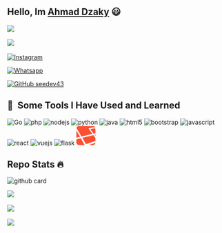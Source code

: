
<!---
seedev43/seedev43 is a ✨ special ✨ repository because its `README.md` (this file) appears on your GitHub profile.
You can click the Preview link to take a look at your changes.
--->
## Hello, Im [Ahmad Dzaky](https://facebook.com/khunbotme) :smiley:

[<img src="https://img.shields.io/badge/Website-adz.my.id-blue">](www.adz.my.id)

[<img src="https://img.shields.io/badge/Email-dzakykun11@gmail.com-purple">](mailto:dzakykun11@gmail.com)

<a href="https://www.instagram.com/dzakym43" target="_blank"><img src="https://img.shields.io/badge/Instagram-%23E4405F.svg?&style=flat-square&logo=instagram&logoColor=white" alt="Instagram"></a>

<a href="https://wa.me/6289665362153" target="_blank"><img src="https://img.shields.io/badge/Whatsapp-%808080.svg?&style=flat-square&logo=Whatsapp&logoColor=white" alt="Whatsapp"></a>

[![GitHub seedev43](https://img.shields.io/github/followers/seedev43?label=follow&style=social)](https://github.com/seedev43)


## 🚀 &nbsp;Some Tools I Have Used and Learned

<p align="left">

<img src="https://cdn.jsdelivr.net/gh/devicons/devicon/icons/go/go-original.svg" alt="Go" width="45" height="45"/>

<img src="https://cdn.jsdelivr.net/gh/devicons/devicon/icons/php/php-original.svg" alt="php" width="45" height="45"/>

<img src="https://cdn.jsdelivr.net/gh/devicons/devicon/icons/nodejs/nodejs-original.svg" alt="nodejs" width="45" height="45"/>

<img src="https://cdn.jsdelivr.net/gh/devicons/devicon/icons/python/python-original.svg" alt="python" width="45" height="45"/>

<img src="https://cdn.jsdelivr.net/gh/devicons/devicon/icons/java/java-original.svg" alt="java" width="45" height="45"/>

<img src="https://cdn.jsdelivr.net/gh/devicons/devicon/icons/html5/html5-original.svg" alt="html5" width="45" height="45"/>

<img src="https://cdn.jsdelivr.net/gh/devicons/devicon/icons/bootstrap/bootstrap-original.svg" alt="bootstrap" width="45" height="45"/>

<img src="https://cdn.jsdelivr.net/gh/devicons/devicon/icons/javascript/javascript-original.svg" alt="javascript" width="45" height="45"/>

<img src="https://cdn.jsdelivr.net/gh/devicons/devicon/icons/react/react-original.svg" alt="react" width="45" height="45"/>

<img src="https://cdn.jsdelivr.net/gh/devicons/devicon/icons/vuejs/vuejs-original.svg" alt="vuejs" width="45" height="45"/>

<img src="https://cdn.jsdelivr.net/gh/devicons/devicon/icons/flask/flask-original.svg" alt="flask" width="45" height="45"/>

<img src="https://raw.githubusercontent.com/devicons/devicon/v2.15.1/icons/laravel/laravel-plain.svg" alt="laravel" width="45" height="45"/>


</p>




## Repo Stats 🔥



![github card](https://github-readme-stats.vercel.app/api/pin/?username=seedev43&repo=whatsapp-bot-go&theme=tokyonight)

<p align="center">

  <a href="https://github.com/seedev43"><img src="https://github-readme-stats.vercel.app/api/top-langs?username=seedev43&theme=tokyonight&layout=compact" /></a>

</p>
   

 <p align="center">

  <a href="https://github.com/seedev43"><img src="https://github-readme-stats.vercel.app/api?username=seedev43&theme=tokyonight&show_icons=true" /></a>

</p>

<p align="center">

  <a href="https://github.com/seedev43"><img src="https://github-readme-streak-stats.herokuapp.com?user=seedev43&theme=tokyonight&hide_border=false&properties=background&border=%239611C5FF" /><a>

</p>

  



